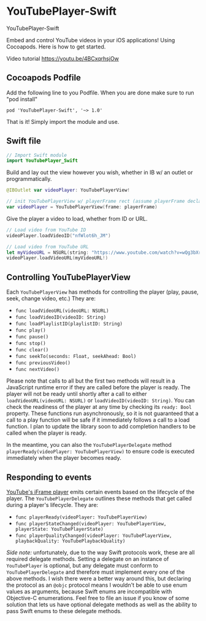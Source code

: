 # YouTubePlayer-Swift

YouTubePlayer-Swift

Embed and control YouTube videos in your iOS applications! Using Cocoapods.  Here is how to get started.

Video tutorial
https://youtu.be/4BCxqrhsjOw

## Cocoapods Podfile
Add the following line to you Podfile.  When you are done make sure to run "pod install"
```cocoapods
pod 'YouTubePlayer-Swift', '~> 1.0'
```
That is it!  Simply import the module and use.

## Swift file
```Swift
// Import Swift module
import YouTubePlayer_Swift
```

Build and lay out the view however you wish, whether in IB w/ an outlet or programmatically.
```Swift
@IBOutlet var videoPlayer: YouTubePlayerView!
```
```Swift
// init YouTubePlayerView w/ playerFrame rect (assume playerFrame declared)
var videoPlayer = YouTubePlayerView(frame: playerFrame)
```

Give the player a video to load, whether from ID or URL.
```Swift
// Load video from YouTube ID
videoPlayer.loadVideoID("nfWlot6h_JM")
```
```Swift
// Load video from YouTube URL
let myVideoURL = NSURL(string: "https://www.youtube.com/watch?v=wQg3bXrVLtg")
videoPlayer.loadVideoURL(myVideoURL!)
```

## Controlling YouTubePlayerView

Each `YouTubePlayerView` has methods for controlling the player (play, pause, seek, change video, etc.) They are:

* `func loadVideoURL(videoURL: NSURL)`
* `func loadVideoID(videoID: String)`
* `func loadPlaylistID(playlistID: String)`
* `func play()`
* `func pause()`
* `func stop()`
* `func clear()`
* `func seekTo(seconds: Float, seekAhead: Bool)`
* `func previousVideo()`
* `func nextVideo()`

Please note that calls to all but the first two methods will result in a JavaScript runtime error if they are called before the player is ready. The player will not be ready until shortly after a call to either `loadVideoURL(videoURL: NSURL)` or `loadVideoID(videoID: String)`. You can check the readiness of the player at any time by checking its `ready: Bool` property. These functions run asynchronously, so it is not guaranteed that a call to a play function will be safe if it immediately follows a call to a load function. I plan to update the library soon to add completion handlers to be called when the player is ready.

In the meantime, you can also the `YouTubePlayerDelegate` method `playerReady(videoPlayer: YouTubePlayerView)` to ensure code is executed immediately when the player becomes ready.

## Responding to events

[YouTube's iFrame player](https://developers.google.com/youtube/iframe_api_reference) emits certain events based on the lifecycle of the player. The `YouTubePlayerDelegate` outlines these methods that get called during a player's lifecycle. They are:

* `func playerReady(videoPlayer: YouTubePlayerView)`
* `func playerStateChanged(videoPlayer: YouTubePlayerView, playerState: YouTubePlayerState)`
* `func playerQualityChanged(videoPlayer: YouTubePlayerView, playbackQuality: YouTubePlaybackQuality)`

*Side note:* unfortunately, due to the way Swift protocols work, these are all required delegate methods. Setting a delegate on an instance of `YouTubePlayer` is optional, but any delegate must conform to `YouTubePlayerDelegate` and therefore must implement every one of the above methods. I wish there were a better way around this, but declaring the protocol as an `@objc` protocol means I wouldn't be able to use enum values as arguments, because Swift enums are incompatible with Objective-C enumerations. Feel free to file an issue if you know of some solution that lets us have optional delegate methods as well as the ability to pass Swift enums to these delegate methods.
